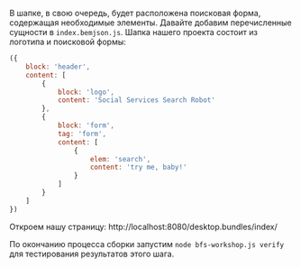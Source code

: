 В шапке, в свою очередь, будет расположена поисковая форма, содержащая необходимые элементы. Давайте добавим перечисленные сущности в `index.bemjson.js`. Шапка нашего проекта состоит из логотипа и поисковой формы:

```js
({
    block: 'header',
    content: [
        {
            block: 'logo',
            content: 'Social Services Search Robot'
        },
        {
            block: 'form',
            tag: 'form',
            content: [
                {
                    elem: 'search',
                    content: 'try me, baby!'
                }
            ]
        }
    ]
})
```

Откроем нашу страницу: http://localhost:8080/desktop.bundles/index/

По окончанию процесса сборки запустим `node bfs-workshop.js verify` для тестирования результатов этого шага.
